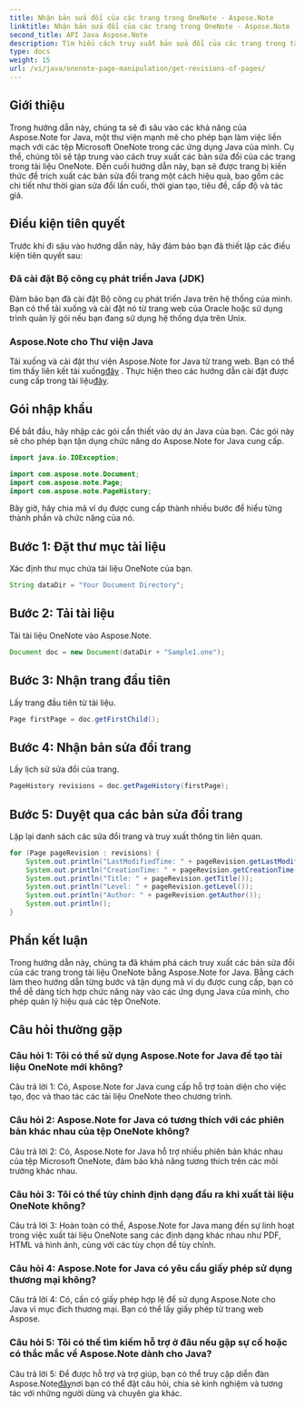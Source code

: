 ```yaml
---
title: Nhận bản sửa đổi của các trang trong OneNote - Aspose.Note
linktitle: Nhận bản sửa đổi của các trang trong OneNote - Aspose.Note
second_title: API Java Aspose.Note
description: Tìm hiểu cách truy xuất bản sửa đổi của các trang trong tài liệu OneNote bằng Aspose.Note Java. Tích hợp tính năng này vào ứng dụng Java của bạn để quản lý tài liệu hiệu quả.
type: docs
weight: 15
url: /vi/java/onenote-page-manipulation/get-revisions-of-pages/
---
```

## Giới thiệu

Trong hướng dẫn này, chúng ta sẽ đi sâu vào các khả năng của Aspose.Note for Java, một thư viện mạnh mẽ cho phép bạn làm việc liền mạch với các tệp Microsoft OneNote trong các ứng dụng Java của mình. Cụ thể, chúng tôi sẽ tập trung vào cách truy xuất các bản sửa đổi của các trang trong tài liệu OneNote. Đến cuối hướng dẫn này, bạn sẽ được trang bị kiến thức để trích xuất các bản sửa đổi trang một cách hiệu quả, bao gồm các chi tiết như thời gian sửa đổi lần cuối, thời gian tạo, tiêu đề, cấp độ và tác giả.

## Điều kiện tiên quyết

Trước khi đi sâu vào hướng dẫn này, hãy đảm bảo bạn đã thiết lập các điều kiện tiên quyết sau:

### Đã cài đặt Bộ công cụ phát triển Java (JDK)

Đảm bảo bạn đã cài đặt Bộ công cụ phát triển Java trên hệ thống của mình. Bạn có thể tải xuống và cài đặt nó từ trang web của Oracle hoặc sử dụng trình quản lý gói nếu bạn đang sử dụng hệ thống dựa trên Unix.

### Aspose.Note cho Thư viện Java

 Tải xuống và cài đặt thư viện Aspose.Note for Java từ trang web. Bạn có thể tìm thấy liên kết tải xuống[đây](https://releases.aspose.com/note/java/) . Thực hiện theo các hướng dẫn cài đặt được cung cấp trong tài liệu[đây](https://reference.aspose.com/note/java/).

## Gói nhập khẩu

Để bắt đầu, hãy nhập các gói cần thiết vào dự án Java của bạn. Các gói này sẽ cho phép bạn tận dụng chức năng do Aspose.Note for Java cung cấp.

```java
import java.io.IOException;

import com.aspose.note.Document;
import com.aspose.note.Page;
import com.aspose.note.PageHistory;
```

Bây giờ, hãy chia mã ví dụ được cung cấp thành nhiều bước để hiểu từng thành phần và chức năng của nó.

## Bước 1: Đặt thư mục tài liệu

Xác định thư mục chứa tài liệu OneNote của bạn.

```java
String dataDir = "Your Document Directory";
```

## Bước 2: Tải tài liệu

Tải tài liệu OneNote vào Aspose.Note.

```java
Document doc = new Document(dataDir + "Sample1.one");
```

## Bước 3: Nhận trang đầu tiên

Lấy trang đầu tiên từ tài liệu.

```java
Page firstPage = doc.getFirstChild();
```

## Bước 4: Nhận bản sửa đổi trang

Lấy lịch sử sửa đổi của trang.

```java
PageHistory revisions = doc.getPageHistory(firstPage);
```

## Bước 5: Duyệt qua các bản sửa đổi trang

Lặp lại danh sách các sửa đổi trang và truy xuất thông tin liên quan.

```java
for (Page pageRevision : revisions) {
    System.out.println("LastModifiedTime: " + pageRevision.getLastModifiedTime());
    System.out.println("CreationTime: " + pageRevision.getCreationTime());
    System.out.println("Title: " + pageRevision.getTitle());
    System.out.println("Level: " + pageRevision.getLevel());
    System.out.println("Author: " + pageRevision.getAuthor());
    System.out.println();
}
```

## Phần kết luận

Trong hướng dẫn này, chúng ta đã khám phá cách truy xuất các bản sửa đổi của các trang trong tài liệu OneNote bằng Aspose.Note for Java. Bằng cách làm theo hướng dẫn từng bước và tận dụng mã ví dụ được cung cấp, bạn có thể dễ dàng tích hợp chức năng này vào các ứng dụng Java của mình, cho phép quản lý hiệu quả các tệp OneNote.

## Câu hỏi thường gặp

### Câu hỏi 1: Tôi có thể sử dụng Aspose.Note for Java để tạo tài liệu OneNote mới không?

Câu trả lời 1: Có, Aspose.Note for Java cung cấp hỗ trợ toàn diện cho việc tạo, đọc và thao tác các tài liệu OneNote theo chương trình.

### Câu hỏi 2: Aspose.Note for Java có tương thích với các phiên bản khác nhau của tệp OneNote không?

Câu trả lời 2: Có, Aspose.Note for Java hỗ trợ nhiều phiên bản khác nhau của tệp Microsoft OneNote, đảm bảo khả năng tương thích trên các môi trường khác nhau.

### Câu hỏi 3: Tôi có thể tùy chỉnh định dạng đầu ra khi xuất tài liệu OneNote không?

Câu trả lời 3: Hoàn toàn có thể, Aspose.Note for Java mang đến sự linh hoạt trong việc xuất tài liệu OneNote sang các định dạng khác nhau như PDF, HTML và hình ảnh, cùng với các tùy chọn để tùy chỉnh.

### Câu hỏi 4: Aspose.Note for Java có yêu cầu giấy phép sử dụng thương mại không?

Câu trả lời 4: Có, cần có giấy phép hợp lệ để sử dụng Aspose.Note cho Java vì mục đích thương mại. Bạn có thể lấy giấy phép từ trang web Aspose.

### Câu hỏi 5: Tôi có thể tìm kiếm hỗ trợ ở đâu nếu gặp sự cố hoặc có thắc mắc về Aspose.Note dành cho Java?

 Câu trả lời 5: Để được hỗ trợ và trợ giúp, bạn có thể truy cập diễn đàn Aspose.Note[đây](https://forum.aspose.com/c/note/28)nơi bạn có thể đặt câu hỏi, chia sẻ kinh nghiệm và tương tác với những người dùng và chuyên gia khác.